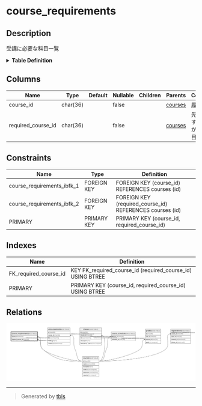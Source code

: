 # course_requirements

## Description

受講に必要な科目一覧

<details>
<summary><strong>Table Definition</strong></summary>

```sql
CREATE TABLE `course_requirements` (
  `course_id` char(36) COLLATE utf8mb4_bin NOT NULL,
  `required_course_id` char(36) COLLATE utf8mb4_bin NOT NULL,
  PRIMARY KEY (`course_id`,`required_course_id`),
  KEY `FK_required_course_id` (`required_course_id`),
  CONSTRAINT `course_requirements_ibfk_1` FOREIGN KEY (`course_id`) REFERENCES `courses` (`id`),
  CONSTRAINT `course_requirements_ibfk_2` FOREIGN KEY (`required_course_id`) REFERENCES `courses` (`id`)
) ENGINE=InnoDB DEFAULT CHARSET=utf8mb4 COLLATE=utf8mb4_bin
```

</details>

## Columns

| Name               | Type     | Default | Nullable | Children | Parents               | Comment                    |
| ------------------ | -------- | ------- | -------- | -------- | --------------------- | -------------------------- |
| course_id          | char(36) |         | false    |          | [courses](courses.md) | 履修科目                       |
| required_course_id | char(36) |         | false    |          | [courses](courses.md) | 先に履修する必要がある科目              |

## Constraints

| Name                       | Type        | Definition                                               |
| -------------------------- | ----------- | -------------------------------------------------------- |
| course_requirements_ibfk_1 | FOREIGN KEY | FOREIGN KEY (course_id) REFERENCES courses (id)          |
| course_requirements_ibfk_2 | FOREIGN KEY | FOREIGN KEY (required_course_id) REFERENCES courses (id) |
| PRIMARY                    | PRIMARY KEY | PRIMARY KEY (course_id, required_course_id)              |

## Indexes

| Name                  | Definition                                                 |
| --------------------- | ---------------------------------------------------------- |
| FK_required_course_id | KEY FK_required_course_id (required_course_id) USING BTREE |
| PRIMARY               | PRIMARY KEY (course_id, required_course_id) USING BTREE    |

## Relations

![er](course_requirements.svg)

---

> Generated by [tbls](https://github.com/k1LoW/tbls)
